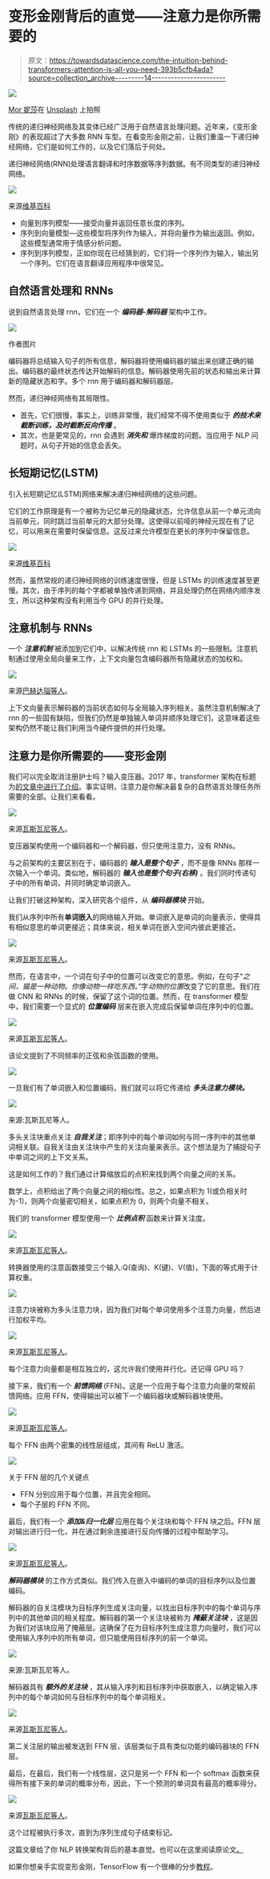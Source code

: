 # 变形金刚背后的直觉——注意力是你所需要的

> 原文：<https://towardsdatascience.com/the-intuition-behind-transformers-attention-is-all-you-need-393b5cfb4ada?source=collection_archive---------14----------------------->

![](img/03a863017d6388f5ed7d1156d333fc57.png)

[Mor 妮莎](https://unsplash.com/@morsha?utm_source=medium&utm_medium=referral)在 [Unsplash](https://unsplash.com?utm_source=medium&utm_medium=referral) 上拍照

传统的递归神经网络及其变体已经广泛用于自然语言处理问题。近年来，《变形金刚》的表现超过了大多数 RNN 车型。在看变形金刚之前，让我们重温一下递归神经网络，它们是如何工作的，以及它们落后于何处。

递归神经网络(RNN)处理语言翻译和时序数据等序列数据。有不同类型的递归神经网络。

![](img/0cf0f28d56113ce24161aa0099e3268f.png)

来源[维基百科](https://en.wikipedia.org/wiki/Recurrent_neural_network)

*   向量到序列模型——接受向量并返回任意长度的序列。
*   序列到向量模型—这些模型将序列作为输入，并将向量作为输出返回。例如，这些模型通常用于情感分析问题。
*   序列到序列模型，正如你现在已经猜到的，它们将一个序列作为输入，输出另一个序列。它们在语言翻译应用程序中很常见。

## 自然语言处理和 RNNs

说到自然语言处理 rnn，它们在一个 ***编码器-解码器*** 架构中工作。

![](img/8f6a656cde59658e7553588aeaa756e3.png)

作者图片

编码器将总结输入句子的所有信息，解码器将使用编码器的输出来创建正确的输出。编码器的最终状态传达开始解码的信息。解码器使用先前的状态和输出来计算新的隐藏状态和字。多个 rnn 用于编码器和解码器层。

然而，递归神经网络有其局限性。

*   首先，它们很慢，事实上，训练非常慢，我们经常不得不使用类似于 ***的技术来截断训练，及时截断反向传播*** 。
*   其次，也是更常见的，rnn 会遇到 ***消失和*** 爆炸梯度的问题。当应用于 NLP 问题时，从句子开始的信息会丢失。

## 长短期记忆(LSTM)

引入长短期记忆(LSTM)网络来解决递归神经网络的这些问题。

它们的工作原理是有一个被称为记忆单元的隐藏状态，允许信息从前一个单元流向当前单元，同时跳过当前单元的大部分处理。这使得以前哑的神经元现在有了记忆，可以用来在需要时保留信息。这反过来允许模型在更长的序列中保留信息。

![](img/527e5f13453a391443b28ac78b08f993.png)

来源[维基百科](https://en.wikipedia.org/wiki/Long_short-term_memory)

然而，虽然常规的递归神经网络的训练速度很慢，但是 LSTMs 的训练速度甚至更慢。其次，由于序列的每个字都被单独传递到网络，并且处理仍然在网络内顺序发生，所以这种架构没有利用当今 GPU 的并行处理。

## 注意机制与 RNNs

一个 ***注意机制*** 被添加到它们中，以解决传统 rnn 和 LSTMs 的一些限制。注意机制通过使用全局向量来工作，上下文向量包含编码器所有隐藏状态的加权和。

![](img/52b0eb3a4d2166f1b09efd4ed8801ac4.png)

来源[巴赫达瑙等人](https://arxiv.org/pdf/1409.0473.pdf)。

上下文向量表示解码器的当前状态如何与全局输入序列相关。虽然注意机制解决了 rnn 的一些固有缺陷，但我们仍然是单独输入单词并顺序处理它们，这意味着这些架构仍然不能让我们利用当今硬件提供的并行处理。

## 注意力是你所需要的——变形金刚

我们可以完全取消注册护士吗？输入变压器。2017 年，transformer 架构在标题为[的文章中进行了介绍](https://arxiv.org/abs/1706.03762)。事实证明，注意力是你解决最复杂的自然语言处理任务所需要的全部。让我们来看看。

![](img/c38afd925b142c60807e044cf72df5e1.png)

来源[瓦斯瓦尼等人](https://arxiv.org/abs/1706.03762)。

变压器架构使用一个编码器和一个解码器，但只使用注意力，没有 RNNs。

与之前架构的主要区别在于，编码器的 ***输入是整个句子*** ，而不是像 RNNs 那样一次输入一个单词。类似地，解码器的 ***输入也是整个句子(右移)*** 。我们同时传递句子中的所有单词，并同时确定单词嵌入。

让我们打破这种架构，深入研究各个组件，从 ***编码器模块*** 开始。

我们从序列中所有**单词嵌入**的网络输入开始。单词嵌入是单词的向量表示，使得具有相似意思的单词更接近；具体来说，相关单词在嵌入空间内彼此更接近。

![](img/408f725b42473c7224f420a91790cdfb.png)

来源[瓦斯瓦尼等人](https://arxiv.org/abs/1706.03762)。

然而，在语言中，一个词在句子中的位置可以改变它的意思。例如，在句子“*之间，猫是一种动物。你像动物一样吃东西。*”字*动物的位置*改变了它的意思。我们在做 CNN 和 RNNs 的时候，保留了这个词的位置。然而，在 transformer 模型中，我们需要一个显式的 ***位置编码*** 层来在嵌入完成后保留单词在序列中的位置。

![](img/83861c4c79f84847a8b0cc989ab9993b.png)

来源[瓦斯瓦尼等人](https://arxiv.org/abs/1706.03762)。

该论文提到了不同频率的正弦和余弦函数的使用。

![](img/2f3dfb8d43390d2bb68bd285e5883478.png)

一旦我们有了单词嵌入和位置编码，我们就可以将它传递给 ***多头注意力模块。***

![](img/bb6ad45c9da5db4c716379399b934222.png)

来源:瓦斯瓦尼等人。

多头关注块重点关注 ***自我关注***；即序列中的每个单词如何与同一序列中的其他单词相关联。自我关注由关注块中产生的关注向量来表示。这个想法是为了捕捉句子中单词之间的上下文关系。

这是如何工作的？我们通过计算缩放后的点积来找到两个向量之间的关系。

数学上，点积给出了两个向量之间的相似性。总之，如果点积为 1(或负相关时为-1)，则两个向量密切相关，如果点积为 0，则两个向量不相关。

我们的 transformer 模型使用一个 ***比例点积*** 函数来计算关注度。

![](img/13ad99fd6a44982a493959870e69ea3e.png)

来源[瓦斯瓦尼等人](https://arxiv.org/abs/1706.03762)。

转换器使用的注意函数接受三个输入:Q(查询)、K(键)、V(值)，下面的等式用于计算权重。

![](img/2569370d74e10e3416f70a86af349051.png)

注意力块被称为多头注意力块，因为我们对每个单词使用多个注意力向量，然后进行加权平均。

![](img/27a00ba4a88c74571cb484fd7cd39d81.png)

来源[瓦斯瓦尼等人](https://arxiv.org/abs/1706.03762)。

每个注意力向量都是相互独立的，这允许我们使用并行化。还记得 GPU 吗？

接下来，我们有一个 ***前馈网络*** (FFN)。这是一个应用于每个注意力向量的常规前馈网络。应用 FFN，使得输出可以被下一个编码器块或解码器块使用。

![](img/b21ed815b3af6f25c0e6d2aa8aa0d689.png)

来源[瓦斯瓦尼等人](https://arxiv.org/abs/1706.03762)。

每个 FFN 由两个密集的线性层组成，其间有 ReLU 激活。

![](img/d6c55e331e7504c43112848698d4c5e1.png)

关于 FFN 层的几个关键点

*   FFN 分别应用于每个位置，并且完全相同。
*   每个子层的 FFN 不同。

最后，我们有一个 ***添加&归一化层*** 应用在每个关注块和每个 FFN 块之后。FFN 层对输出进行归一化，并在通过剩余连接进行反向传播的过程中帮助学习。

![](img/36326768b68d96ff8afc021b4de3f282.png)

来源[瓦斯瓦尼等人](https://arxiv.org/abs/1706.03762)。

***解码器模块*** 的工作方式类似。我们传入在嵌入中编码的单词的目标序列以及位置编码。

解码器的自关注模块为目标序列生成关注向量，以找出目标序列中的每个单词与序列中的其他单词的相关程度。解码器的第一个关注块被称为 ***掩蔽关注块*** ，这是因为我们对该块应用了掩蔽层。这确保了在为目标序列生成注意力向量时，我们可以使用输入序列中的所有单词，但只能使用目标序列的前一个单词。

![](img/afb0fae9099558e5eb08dbee2820ad57.png)

来源:瓦斯瓦尼等人。

解码器具有 ***额外的关注块*** ，其从输入序列和目标序列中获取嵌入，以确定输入序列中的每个单词如何与目标序列中的每个单词相关。

![](img/ac7e43a7e953f7e76e8d2fe8d868c3a4.png)

来源[瓦斯瓦尼等人](https://arxiv.org/abs/1706.03762)。

第二关注层的输出被发送到 FFN 层，该层类似于具有类似功能的编码器块的 FFN 层。

最后，在最后，我们有一个线性层，这只是另一个 FFN 和一个 softmax 函数来获得所有接下来的单词的概率分布，因此，下一个预测的单词具有最高的概率得分。

![](img/b98d70fbdefa97198717fda00b706856.png)

来源[瓦斯瓦尼等人](https://arxiv.org/abs/1706.03762)。

这个过程被执行多次，直到为序列生成句子结束标记。

这篇文章给了你 NLP 转换架构背后的基本直觉。也可以在这里阅读原论文[。](https://arxiv.org/abs/1706.03762)

如果你想亲手实现变形金刚，TensorFlow 有一个很棒的分步[教程](https://www.tensorflow.org/tutorials/text/transformer)。